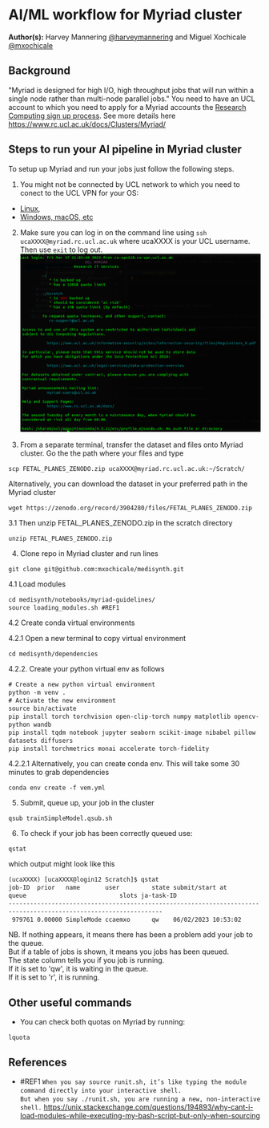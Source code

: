 # AI/ML workflow for Myriad cluster
**Author(s):** Harvey Mannering [@harveymannering](https://github.com/harveymannering) and Miguel Xochicale [@mxochicale](https://github.com/mxochicale)

## Background
"Myriad is designed for high I/O, high throughput jobs that will run within a single node rather than multi-node parallel jobs."
You need to have an UCL account to which you need to apply for a Myriad accounts the [Research Computing sign up process](https://www.rc.ucl.ac.uk/docs/Account_Services/).
See more details here https://www.rc.ucl.ac.uk/docs/Clusters/Myriad/

## Steps to run your AI pipeline in Myriad cluster
To setup up Myriad and run your jobs just follow the following steps.   

1. You might not be connected by UCL network to which you need to conect to the UCL VPN for your OS:
  * [Linux](https://www.ucl.ac.uk/isd/how-to/connecting-to-ucl-vpn-linux),
  * [Windows, macOS, etc](https://www.ucl.ac.uk/isd/services/get-connected/ucl-virtual-private-network-vpn)

2. Make sure you can log in on the command line using `ssh ucaXXXX@myriad.rc.ucl.ac.uk` where ucaXXXX is your UCL username. Then use `exit` to log out.
![fig](fig1.png)

3. From a separate terminal, transfer the dataset and files onto Myriad cluster. Go the the path where your files and type
```
scp FETAL_PLANES_ZENODO.zip ucaXXXX@myriad.rc.ucl.ac.uk:~/Scratch/
```
Alternatively, you can download the dataset in your preferred path in the Myriad cluster
```
wget https://zenodo.org/record/3904280/files/FETAL_PLANES_ZENODO.zip 
```

3.1 Then unzip FETAL_PLANES_ZENODO.zip in the scratch directory
```
unzip FETAL_PLANES_ZENODO.zip
```

4. Clone repo in Myriad cluster and run lines
```
git clone git@github.com:mxochicale/medisynth.git
```

4.1 Load modules 
```
cd medisynth/notebooks/myriad-guidelines/
source loading_modules.sh #REF1  
```
4.2 Create conda virtual environments
 
4.2.1 Open a new terminal to copy virtual environment
```
cd medisynth/dependencies
```

4.2.2. Create your python virtual env as follows
```
# Create a new python virtual environment
python -m venv .
# Activate the new environment
source bin/activate
pip install torch torchvision open-clip-torch numpy matplotlib opencv-python wandb
pip install tqdm notebook jupyter seaborn scikit-image nibabel pillow datasets diffusers
pip install torchmetrics monai accelerate torch-fidelity
```

4.2.2.1 Alternatively, you can create conda env. This will take some 30 minutes to grab dependencies 
```
conda env create -f vem.yml
```

5. Submit, queue up, your job in the cluster
```
qsub trainSimpleModel.qsub.sh 
```

6. To check if your job has been correctly queued use:
```
qstat
```
which output might look like this
```
(ucaXXXX) [ucaXXXX@login12 Scratch]$ qstat
job-ID  prior   name       user         state submit/start at     queue                          slots ja-task-ID 
-----------------------------------------------------------------------------------------------------------------
 979761 0.00000 SimpleMode ccaemxo      qw    06/02/2023 10:53:02   
```

NB. If nothing appears, it means there has been a problem add your job to the queue.  
But  if a table of jobs is shown, it means you jobs has been queued.  
The state column tells you if you job is running.  
If it is set to 'qw', it is waiting in the queue.  
If it is set to 'r', it is running.

## Other useful commands 
* You can check both quotas on Myriad by running:
```
lquota
```


## References
* #REF1 `When you say source runit.sh, it’s like typing the module command directly into your interactive shell.`  
        `But when you say ./runit.sh, you are running a new, non-interactive shell.`
        https://unix.stackexchange.com/questions/194893/why-cant-i-load-modules-while-executing-my-bash-script-but-only-when-sourcing

